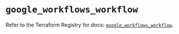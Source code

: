 # `google_workflows_workflow`

Refer to the Terraform Registry for docs: [`google_workflows_workflow`](https://registry.terraform.io/providers/hashicorp/google-beta/5.42.0/docs/resources/google_workflows_workflow).

